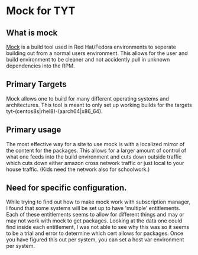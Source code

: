 # Mock for TYT

## What is mock

[Mock](https://github.com/rpm-software-management/mock) is a build tool
used in Red Hat/Fedora environments to seperate building out from a
normal users environment. This allows for the user and build environment
to be cleaner and not accidently pull in unknown dependencies into the
RPM.

## Primary Targets

Mock allows one to build for many different operating systems and
architectures. This tool is meant to only set up working builds for the
targets tyt-(centos8s|rhel8)-(aarch64|x86_64).

## Primary usage

The most effective way for a site to use mock is with a localized mirror
of the content for the packages. This allows for a larger amount of
control of what one feeds into the build environment and cuts down
outside traffic which cuts down either amazon cross network traffic or
just local to your house traffic. (Kids need the network also for
schoolwork.) 

## Need for specific configuration.

While trying to find out how to make mock work with subscription
manager, I found that some systems will be set up to have 'multiple'
entitlements. Each of these entitlements seems to allow for different
things and may or may not work with mock to get packages. Looking at the
data one could find inside each entitlement, I was not able to see why
this was so it seems to be a trial and error to determine which cert
allows for packages. Once you have figured this out per system, you can
set a host var environment per system.

